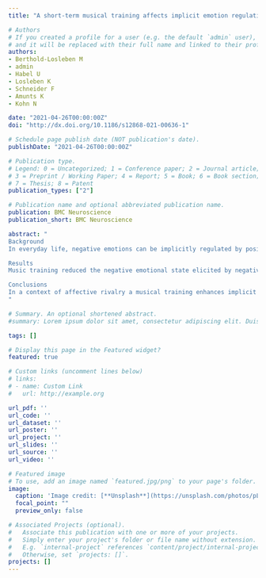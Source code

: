 ```yaml
---
title: "A short-term musical training affects implicit emotion regulation only in behaviour but not in brain activity"

# Authors
# If you created a profile for a user (e.g. the default `admin` user), write the username (folder name) here 
# and it will be replaced with their full name and linked to their profile.
authors:
- Berthold-Losleben M
- admin
- Habel U
- Losleben K
- Schneider F
- Amunts K
- Kohn N

date: "2021-04-26T00:00:00Z"
doi: "http://dx.doi.org/10.1186/s12868-021-00636-1"

# Schedule page publish date (NOT publication's date).
publishDate: "2021-04-26T00:00:00Z"

# Publication type.
# Legend: 0 = Uncategorized; 1 = Conference paper; 2 = Journal article;
# 3 = Preprint / Working Paper; 4 = Report; 5 = Book; 6 = Book section;
# 7 = Thesis; 8 = Patent
publication_types: ["2"]

# Publication name and optional abbreviated publication name.
publication: BMC Neuroscience
publication_short: BMC Neuroscience

abstract: "
Background
In everyday life, negative emotions can be implicitly regulated by positive stimuli, without any conscious cognitive engagement; however, the effects of such implicit regulation on mood and related neuro-mechanisms, remain poorly investigated in literature. Yet, improving implicit emotional regulation could reduce psychological burden and therefore be clinically relevant for treating psychiatric disorders with strong affective symptomatology.

Results
Music training reduced the negative emotional state elicited by negative odours. However, such change was not reflected at the brain level.

Conclusions
In a context of affective rivalry a musical training enhances implicit regulatory processes. Our findings offer a first base for future studies on implicit emotion regulation in clinical populations.
"

# Summary. An optional shortened abstract.
#summary: Lorem ipsum dolor sit amet, consectetur adipiscing elit. Duis posuere tellus ac convallis placerat. Proin tincidunt magna sed ex sollicitudin condimentum.

tags: []

# Display this page in the Featured widget?
featured: true

# Custom links (uncomment lines below)
# links:
# - name: Custom Link
#   url: http://example.org

url_pdf: ''
url_code: ''
url_dataset: ''
url_poster: ''
url_project: ''
url_slides: ''
url_source: ''
url_video: ''

# Featured image
# To use, add an image named `featured.jpg/png` to your page's folder. 
image:
  caption: 'Image credit: [**Unsplash**](https://unsplash.com/photos/pLCdAaMFLTE)'
  focal_point: ""
  preview_only: false

# Associated Projects (optional).
#   Associate this publication with one or more of your projects.
#   Simply enter your project's folder or file name without extension.
#   E.g. `internal-project` references `content/project/internal-project/index.md`.
#   Otherwise, set `projects: []`.
projects: []
---
```

